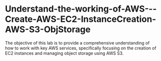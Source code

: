 # Understand-the-working-of-AWS---Create-AWS-EC2-InstanceCreation-AWS-S3-ObjStorage
The objective of this lab is to provide a comprehensive understanding of how to work with key AWS services, specifically focusing on the creation of EC2 instances and managing object storage using AWS S3. 
